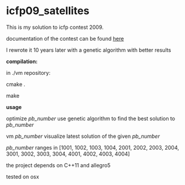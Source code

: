 # icfp09_satellites

This is my solution to icfp contest 2009.

documentation of the contest can be found [here](https://github.com/LucBanda/icfp09_satellites/blob/master/doc/icfp.pdf)

I rewrote it 10 years later with a genetic algorithm with better results

**compilation:**

in ./vm repository:

cmake .

make



**usage**

optimize *pb_number*    use genetic algorithm to find the best solution to *pb_number*

vm *pb_number*          visualize latest solution of the given *pb_number*

*pb_number* ranges in [1001, 1002, 1003, 1004, 2001, 2002, 2003, 2004, 3001, 3002, 3003, 3004, 4001, 4002, 4003, 4004]


the project depends on C++11 and allegro5

tested on osx
